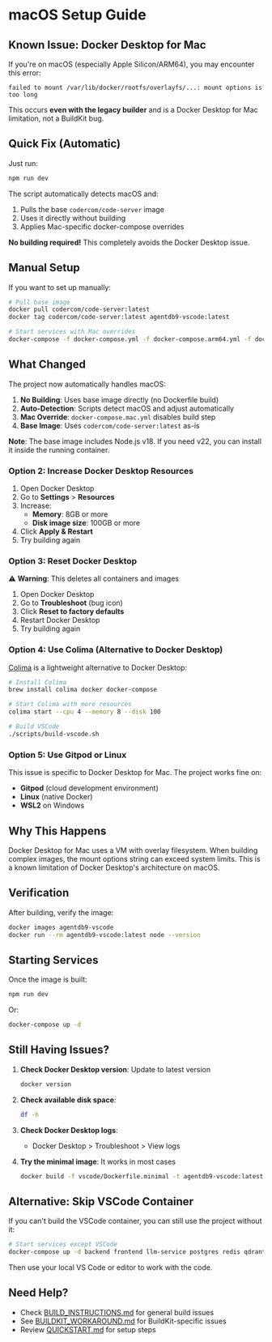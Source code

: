 # macOS Setup Guide

## Known Issue: Docker Desktop for Mac

If you're on macOS (especially Apple Silicon/ARM64), you may encounter this error:

```
failed to mount /var/lib/docker/rootfs/overlayfs/...: mount options is too long
```

This occurs **even with the legacy builder** and is a Docker Desktop for Mac limitation, not a BuildKit bug.

## Quick Fix (Automatic)

Just run:

```bash
npm run dev
```

The script automatically detects macOS and:
1. Pulls the base `codercom/code-server` image
2. Uses it directly without building
3. Applies Mac-specific docker-compose overrides

**No building required!** This completely avoids the Docker Desktop issue.

## Manual Setup

If you want to set up manually:

```bash
# Pull base image
docker pull codercom/code-server:latest
docker tag codercom/code-server:latest agentdb9-vscode:latest

# Start services with Mac overrides
docker-compose -f docker-compose.yml -f docker-compose.arm64.yml -f docker-compose.mac.yml up -d
```

## What Changed

The project now automatically handles macOS:

1. **No Building**: Uses base image directly (no Dockerfile build)
2. **Auto-Detection**: Scripts detect macOS and adjust automatically  
3. **Mac Override**: `docker-compose.mac.yml` disables build step
4. **Base Image**: Uses `codercom/code-server:latest` as-is

**Note**: The base image includes Node.js v18. If you need v22, you can install it inside the running container.

### Option 2: Increase Docker Desktop Resources

1. Open Docker Desktop
2. Go to **Settings** > **Resources**
3. Increase:
   - **Memory**: 8GB or more
   - **Disk image size**: 100GB or more
4. Click **Apply & Restart**
5. Try building again

### Option 3: Reset Docker Desktop

⚠️ **Warning**: This deletes all containers and images

1. Open Docker Desktop
2. Go to **Troubleshoot** (bug icon)
3. Click **Reset to factory defaults**
4. Restart Docker Desktop
5. Try building again

### Option 4: Use Colima (Alternative to Docker Desktop)

[Colima](https://github.com/abiosoft/colima) is a lightweight alternative to Docker Desktop:

```bash
# Install Colima
brew install colima docker docker-compose

# Start Colima with more resources
colima start --cpu 4 --memory 8 --disk 100

# Build VSCode
./scripts/build-vscode.sh
```

### Option 5: Use Gitpod or Linux

This issue is specific to Docker Desktop for Mac. The project works fine on:
- **Gitpod** (cloud development environment)
- **Linux** (native Docker)
- **WSL2** on Windows

## Why This Happens

Docker Desktop for Mac uses a VM with overlay filesystem. When building complex images, the mount options string can exceed system limits. This is a known limitation of Docker Desktop's architecture on macOS.

## Verification

After building, verify the image:

```bash
docker images agentdb9-vscode
docker run --rm agentdb9-vscode:latest node --version
```

## Starting Services

Once the image is built:

```bash
npm run dev
```

Or:

```bash
docker-compose up -d
```

## Still Having Issues?

1. **Check Docker Desktop version**: Update to latest version
   ```bash
   docker version
   ```

2. **Check available disk space**:
   ```bash
   df -h
   ```

3. **Check Docker Desktop logs**:
   - Docker Desktop > Troubleshoot > View logs

4. **Try the minimal image**: It works in most cases
   ```bash
   docker build -f vscode/Dockerfile.minimal -t agentdb9-vscode:latest vscode/
   ```

## Alternative: Skip VSCode Container

If you can't build the VSCode container, you can still use the project without it:

```bash
# Start services except VSCode
docker-compose up -d backend frontend llm-service postgres redis qdrant ollama
```

Then use your local VS Code or editor to work with the code.

## Need Help?

- Check [BUILD_INSTRUCTIONS.md](../BUILD_INSTRUCTIONS.md) for general build issues
- See [BUILDKIT_WORKAROUND.md](BUILDKIT_WORKAROUND.md) for BuildKit-specific issues
- Review [QUICKSTART.md](../QUICKSTART.md) for setup steps
